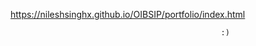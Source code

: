https://nileshsinghx.github.io/OIBSIP/portfolio/index.html






















                                                   :)























